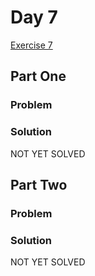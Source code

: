 # Day 7

[Exercise 7](https://adventofcode.com/2023/day/7)

## Part One

### Problem

### Solution

NOT YET SOLVED

## Part Two

### Problem

### Solution

NOT YET SOLVED
